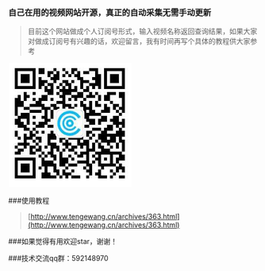 ### 自己在用的视频网站开源，真正的自动采集无需手动更新
>目前这个网站做成个人订阅号形式，输入视频名称返回查询结果，如果大家对做成订阅号有兴趣的话，欢迎留言，我有时间再写个具体的教程供大家参考

![image](./public/images/11.png)

###使用教程
>[http://www.tengewang.cn/archives/363.html](http://www.tengewang.cn/archives/363.html)

###如果觉得有用欢迎star，谢谢！

###技术交流qq群：592148970
